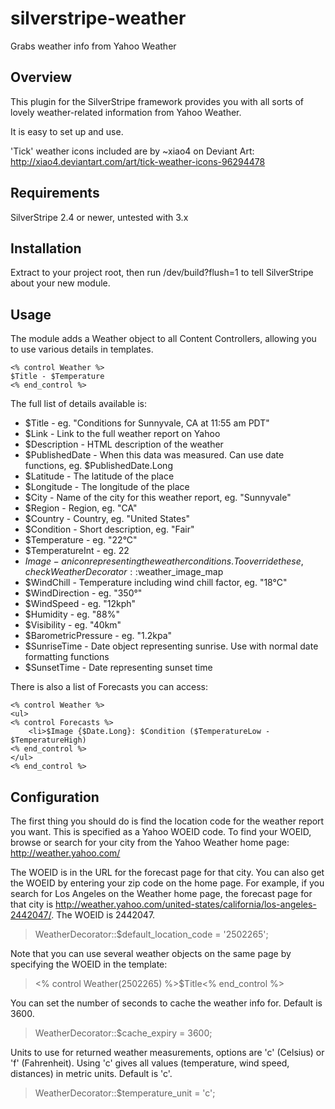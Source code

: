 silverstripe-weather
====================

Grabs weather info from Yahoo Weather

## Overview

This plugin for the SilverStripe framework provides you with all sorts of lovely 
weather-related information from Yahoo Weather.

It is easy to set up and use.

'Tick' weather icons included are by ~xiao4 on Deviant Art:
http://xiao4.deviantart.com/art/tick-weather-icons-96294478

## Requirements

SilverStripe 2.4 or newer, untested with 3.x


## Installation

Extract to your project root, then run /dev/build?flush=1 to tell SilverStripe about your new module.

## Usage

The module adds a Weather object to all Content Controllers, allowing you to use various details in templates.

    <% control Weather %>
    $Title - $Temperature
    <% end_control %>

The full list of details available is:

 * $Title - eg. "Conditions for Sunnyvale, CA at 11:55 am PDT"
 * $Link - Link to the full weather report on Yahoo
 * $Description - HTML description of the weather
 * $PublishedDate - When this data was measured. Can use date functions, eg. $PublishedDate.Long
 * $Latitude - The latitude of the place
 * $Longitude - The longitude of the place
 * $City - Name of the city for this weather report, eg. "Sunnyvale"
 * $Region - Region, eg. "CA"
 * $Country - Country, eg. "United States"
 * $Condition - Short description, eg. "Fair"
 * $Temperature - eg. "22°C"
 * $TemperatureInt - eg. 22
 * $Image - an icon representing the weather conditions.  To override these, check WeatherDecorator::$weather_image_map
 * $WindChill - Temperature including wind chill factor, eg. "18°C"
 * $WindDirection  - eg. "350°"
 * $WindSpeed - eg. "12kph"
 * $Humidity - eg. "88%"
 * $Visibility - eg. "40km"
 * $BarometricPressure - eg. "1.2kpa"
 * $SunriseTime - Date object representing sunrise. Use with normal date formatting functions
 * $SunsetTime - Date representing sunset time

There is also a list of Forecasts you can access:

    <% control Weather %>
    <ul>
    <% control Forecasts %>
        <li>$Image {$Date.Long}: $Condition ($TemperatureLow - $TemperatureHigh)
    <% end_control %>
    </ul>
    <% end_control %>

## Configuration

The first thing you should do is find the location code for the weather report you want. This is specified as a Yahoo WOEID code.  To find your WOEID, browse or search for your city from the Yahoo Weather home page:
http://weather.yahoo.com/

The WOEID is in the URL for the forecast page for that city. You can also get the WOEID by entering your zip code on the home page. For example, if you search for Los Angeles on the Weather home page, the forecast page for that city is http://weather.yahoo.com/united-states/california/los-angeles-2442047/. The WOEID is 2442047.

> WeatherDecorator::$default_location_code = '2502265';

Note that you can use several weather objects on the same page by specifying the WOEID in the template:

> <% control Weather(2502265) %>$Title<% end_control %>

You can set the number of seconds to cache the weather info for. Default is 3600.

> WeatherDecorator::$cache_expiry = 3600;

Units to use for returned weather measurements, options are 'c' (Celsius) or 'f' (Fahrenheit).  Using 'c' gives all values (temperature, wind speed, distances) in metric units.
Default is 'c'.

> WeatherDecorator::$temperature_unit = 'c';

